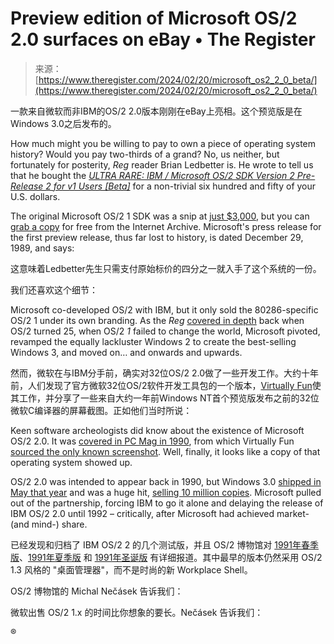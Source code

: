 <!--yml

category: 未分类

date: 2024-05-27 15:04:00

-->

# Preview edition of Microsoft OS/2 2.0 surfaces on eBay • The Register

> 来源：[https://www.theregister.com/2024/02/20/microsoft_os2_2_0_beta/](https://www.theregister.com/2024/02/20/microsoft_os2_2_0_beta/)

一款来自微软而非IBM的OS/2 2.0版本刚刚在eBay上亮相。这个预览版是在Windows 3.0之后发布的。

How much might you be willing to pay to own a piece of operating system history? Would you pay two-thirds of a grand? No, us neither, but fortunately for posterity, *Reg* reader Brian Ledbetter is. He wrote to tell us that he bought the [*ULTRA RARE: IBM / Microsoft OS/2 SDK Version 2 Pre-Release 2 for v1 Users [Beta]*](https://www.ebay.com/itm/116062509354) for a non-trivial six hundred and fifty of your U.S. dollars.

The original Microsoft OS/2 1 SDK was a snip at [just $3,000](https://logos.fandom.com/wiki/OS/2), but you can [grab a copy](https://archive.org/details/ms-os2-sdk-1.00) for free from the Internet Archive. Microsoft's press release for the first preview release, thus far lost to history, is dated December 29, 1989, and says:

这意味着Ledbetter先生只需支付原始标价的四分之一就入手了这个系统的一份。

我们还喜欢这个细节：

Microsoft co-developed OS/2 with IBM, but it only sold the 80286-specific OS/2 1 under its own branding. As the *Reg* [covered in depth](https://www.theregister.com/Print/2012/11/27/the_os_wars_os2_25years_old/) back when OS/2 turned 25, when OS/2 *1* failed to change the world, Microsoft pivoted, revamped the equally lackluster Windows 2 to create the best-selling Windows 3, and moved on… and onwards and upwards.

然而，微软在与IBM分手前，确实对32位OS/2 2.0做了一些开发工作。大约十年前，人们发现了官方微软32位OS/2软件开发工具包的一个版本，[Virtually Fun](https://virtuallyfun.com/2013/11/05/microsoft-os2-2-0-sdk-beta/)使其工作，并分享了一些来自大约一年前Windows NT首个预览版发布之前的32位微软C编译器的屏幕截图。正如他们当时所说：

Keen software archeologists did know about the existence of Microsoft OS/2 2.0\. It was [covered in PC Mag in 1990](https://books.google.com.hk/books?id=FK9cQfDtQZkC&lpg=PP1&pg=PT391#v=onepage&q&f=false), from which Virtually Fun [sourced the only known screenshot](https://virtuallyfun.com/2014/05/09/a-sneak-peak-at-microsoft-os2-2-0/). Well, finally, it looks like a copy of that operating system showed up.

OS/2 2.0 was intended to appear back in 1990, but Windows 3.0 [shipped in May that year](https://www.theregister.com/2010/05/24/windows_3_turns_20/) and was a huge hit, [selling 10 million copies](https://www.theregister.com/2013/05/23/microsoft_windows3_birthday/). Microsoft pulled out of the partnership, forcing IBM to go it alone and delaying the release of IBM OS/2 2.0 until 1992 – critically, after Microsoft had achieved market- (and mind-) share.

已经发现和归档了 IBM OS/2 2 的几个测试版，并且 OS/2 博物馆对 [1991年春季版](https://www.os2museum.com/wp/os-2-2-0-spring-91-edition/)、[1991年夏季版](https://www.os2museum.com/wp/os2-2-0-summer-91-edition/) 和 [1991年圣诞版](https://www.os2museum.com/wp/os2-2-0-xmas-91-edition/) 有详细报道。其中最早的版本仍然采用 OS/2 1.3 风格的 "桌面管理器"，而不是时尚的新 Workplace Shell。

OS/2 博物馆的 Michal Nečásek 告诉我们：

微软出售 OS/2 1.x 的时间比你想象的要长。Nečásek 告诉我们：

®

